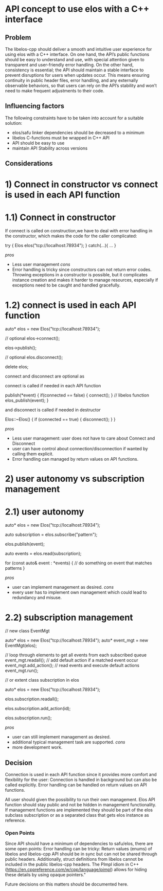 # API concept to use elos with a C++ interface

## Problem

The libelos-cpp should deliver a smooth and intuitive user experience for using elos with a C++ interface. On one hand, the API’s public functions should be easy to understand and use, with special attention given to transparent and user-friendly error handling. On the other hand, consistency is essential; the API should maintain a stable interface to prevent disruptions for users when updates occur. This means ensuring continuity in public header files, error handling, and any externally observable behaviors, so that users can rely on the API’s stability and won’t need to make frequent adjustments to their code.

## Influencing factors

The following constraints have to be taken into account for a suitable solution:
* elos/safu linker dependencies should be decreased to a minimum
* libelos C-functions must be wrapped in C++ API
* API should be easy to use
* maintain API Stability across versions

## Considerations

# 1) Connect in constructor vs connect is used in each API function

# 1.1) Connect in constructor
If connect is called on construction,we have to deal with error handling in the constructor, which makes the code for the caller complicated:

try {
Elos elos("tcp://localhost:78934");
} catch(...){
...
}

*pros*
* Less user management
*cons*
* Error handling is tricky since constructors can not return error codes. Throwing exceptions in a constructor is possible, but it complicates instance creation and makes it harder to manage resources, especially if exceptions need to be caught and handled gracefully.

# 1.2) connect is used in each API function

auto* elos = new Elos("tcp://localhost:78934");

// optional
elos->connect();

elos->publish();

// optional
elos.disconnect();

delete elos;

connect and disconnect are optional as

connect is called if needed in each API function

publish(*event) {
  if(connected == false) {
    connect();
  }
  // libelos function
  elos_publish(event);
}

and disconnect is called if needed in destructor

Elos::~Elos() {
    if (connected == true) {
        disconnect();
    }
}

*pros*
* Less user management: user does not have to care
  about Connect and Disconnect
* user can have control about connection/disconnection if wanted
  by calling them explicit.
* Error handling can managed by return values on API functions.

# 2) user autonomy vs subscription management

# 2.1) user autonomy

auto* elos = new Elos("tcp://localhost:78934");

auto subscription = elos.subscribe("pattern");

elos.publish(event);

auto events = elos.read(subscription);

for (const auto& event : *events) {
   // do something on event that matches patterns
}

*pros*
* user can implement management as desired.
*cons*
* every user has to implement own management
  which could lead to redundancy and misuse.

# 2.2) subscription management

// new class EventMgt

auto* elos = new Elos("tcp://localhost:78934");
auto* event_mgt = new EventMgt(elos);

// loop through elements to get all events from each subscribed queue
event_mgt.readall();
// add default action if a matched event occur
event_mgt.add_action();
// read events and execute default actions
event_mgt.run();

// or extent class subscription in elos

auto* elos = new Elos("tcp://localhost:78934");

elos.subscription.readall();

elos.subscription.add_action(id);

elos.subscription.run();

*pros*
* user can still implement management as desired.
* additional typical management task are supported.
*cons*
* more development work.

## Decision

Connection is used in each API function since it provides more comfort and flexibility for the user:
Connection is handled in background but can also be called explicitly.
Error handling can be handled on return values on API functions.

All user should given the possibility to run their own management. Elos API function should stay public and not be hidden in management functionality.
If management functions are implemented they should be part of the elos subclass subscription or as a separated class that gets elos instance as reference.

### Open Points

Since API should have a minimum of dependencies to safu/elos, there are some open points:
Error handling can be tricky: Return values (enums) of libelos and libelos-cpp API should be in sync but can not be shared through public headers.
Additionally, struct definitions from libelos cannot be included in the public libelos-cpp headers. The PImpl idiom in C++ (https://en.cppreference.com/w/cpp/language/pimpl) allows for hiding these details by using opaque pointers."

Future decisions on this matters should be documented here.
